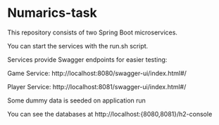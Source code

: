 # Numarics-task

This repository consists of two Spring Boot microservices.

You can start the services with the run.sh script.

Services provide Swagger endpoints for easier testing:

Game Service: http://localhost:8080/swagger-ui/index.html#/

Player Service: http://localhost:8081/swagger-ui/index.html#/

Some dummy data is seeded on application run

You can see the databases at http://localhost:{8080,8081}/h2-console
